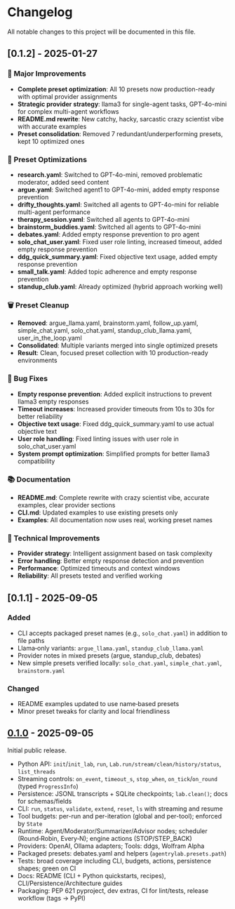 # Changelog

All notable changes to this project will be documented in this file.

## [0.1.2] - 2025-01-27
### 🚀 Major Improvements
- **Complete preset optimization**: All 10 presets now production-ready with optimal provider assignments
- **Strategic provider strategy**: llama3 for single-agent tasks, GPT-4o-mini for complex multi-agent workflows
- **README.md rewrite**: New catchy, hacky, sarcastic crazy scientist vibe with accurate examples
- **Preset consolidation**: Removed 7 redundant/underperforming presets, kept 10 optimized ones

### 🎯 Preset Optimizations
- **research.yaml**: Switched to GPT-4o-mini, removed problematic moderator, added seed content
- **argue.yaml**: Switched agent1 to GPT-4o-mini, added empty response prevention
- **drifty_thoughts.yaml**: Switched all agents to GPT-4o-mini for reliable multi-agent performance
- **therapy_session.yaml**: Switched all agents to GPT-4o-mini
- **brainstorm_buddies.yaml**: Switched all agents to GPT-4o-mini
- **debates.yaml**: Added empty response prevention to pro agent
- **solo_chat_user.yaml**: Fixed user role linting, increased timeout, added empty response prevention
- **ddg_quick_summary.yaml**: Fixed objective text usage, added empty response prevention
- **small_talk.yaml**: Added topic adherence and empty response prevention
- **standup_club.yaml**: Already optimized (hybrid approach working well)

### 🗑️ Preset Cleanup
- **Removed**: argue_llama.yaml, brainstorm.yaml, follow_up.yaml, simple_chat.yaml, solo_chat.yaml, standup_club_llama.yaml, user_in_the_loop.yaml
- **Consolidated**: Multiple variants merged into single optimized presets
- **Result**: Clean, focused preset collection with 10 production-ready environments

### 🐛 Bug Fixes
- **Empty response prevention**: Added explicit instructions to prevent llama3 empty responses
- **Timeout increases**: Increased provider timeouts from 10s to 30s for better reliability
- **Objective text usage**: Fixed ddg_quick_summary.yaml to use actual objective text
- **User role handling**: Fixed linting issues with user role in solo_chat_user.yaml
- **System prompt optimization**: Simplified prompts for better llama3 compatibility

### 📚 Documentation
- **README.md**: Complete rewrite with crazy scientist vibe, accurate examples, clear provider sections
- **CLI.md**: Updated examples to use existing presets only
- **Examples**: All documentation now uses real, working preset names

### 🔧 Technical Improvements
- **Provider strategy**: Intelligent assignment based on task complexity
- **Error handling**: Better empty response detection and prevention
- **Performance**: Optimized timeouts and context windows
- **Reliability**: All presets tested and verified working

## [0.1.1] - 2025-09-05
### Added
- CLI accepts packaged preset names (e.g., `solo_chat.yaml`) in addition to file paths
- Llama‑only variants: `argue_llama.yaml`, `standup_club_llama.yaml`
- Provider notes in mixed presets (argue, standup_club, debates)
- New simple presets verified locally: `solo_chat.yaml`, `simple_chat.yaml`, `brainstorm.yaml`

### Changed
- README examples updated to use name‑based presets
- Minor preset tweaks for clarity and local friendliness

## [0.1.0] - 2025-09-05
Initial public release.

- Python API: `init`/`init_lab`, `run`, `Lab.run/stream/clean/history/status`, `list_threads`
- Streaming controls: `on_event`, `timeout_s`, `stop_when`, `on_tick`/`on_round` (typed `ProgressInfo`)
- Persistence: JSONL transcripts + SQLite checkpoints; `lab.clean()`; docs for schemas/fields
- CLI: `run`, `status`, `validate`, `extend`, `reset`, `ls` with streaming and resume
- Tool budgets: per-run and per-iteration (global and per-tool); enforced by `State`
- Runtime: Agent/Moderator/Summarizer/Advisor nodes; scheduler (Round‑Robin, Every‑N); engine actions (STOP/STEP_BACK)
- Providers: OpenAI, Ollama adapters; Tools: ddgs, Wolfram Alpha
- Packaged presets: debates.yaml and helpers (`agentrylab.presets.path`)
- Tests: broad coverage including CLI, budgets, actions, persistence shapes; green on CI
- Docs: README (CLI + Python quickstarts, recipes), CLI/Persistence/Architecture guides
- Packaging: PEP 621 pyproject, dev extras, CI for lint/tests, release workflow (tags → PyPI)

[0.1.0]: https://github.com/Alexeyisme/agentrylab/releases/tag/v0.1.0
